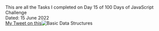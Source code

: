 This are all the Tasks I completed on Day 15 of 100 Days of JavaScript Challenge<br>
Dated: 15 June 2022<br>
[My Tweet on this](https://twitter.com/Saurav_Navdhare/status/1537006967923048449)![Basic Data Structures](https://user-images.githubusercontent.com/47005884/173797473-432eea5d-9ce8-4244-a6ca-990f2d1cd1c6.png)
